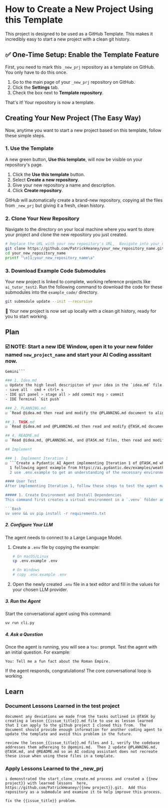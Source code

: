 # How to Create a New Project Using this Template

This project is designed to be used as a GitHub Template. This makes it incredibly easy to start a new project with a clean git history.

## ✅ One-Time Setup: Enable the Template Feature

First, you need to mark this `_new_prj` repository as a template on GitHub. You only have to do this once.

1.  Go to the main page of your `_new_prj` repository on GitHub.
2.  Click the **Settings** tab.
3.  Check the box next to **Template repository**.

That's it! Your repository is now a template.

## Creating Your New Project (The Easy Way)

Now, anytime you want to start a new project based on this template, follow these simple steps.

### 1. Use the Template
A new green button, **Use this template**, will now be visible on your repository's page.

1.  Click the **Use this template** button.
2.  Select **Create a new repository**.
3.  Give your new repository a name and description.
4.  Click **Create repository**.

GitHub will automatically create a brand-new repository, copying all the files from `_new_prj` but giving it a fresh, clean history.

### 2. Clone Your New Repository
Navigate to the directory on your local machine where you want to store your project and clone the new repository you just created.

```bash
# Replace the URL with your new repository's URL,  Navigate into your new project directory, and rename the Terminal Tab
git clone https://github.com/PatrickHeaney/your_new_repository_name.git
cd your_new_repository_name
printf "\e]1;your_new_repository_name\a"
```

### 3. Download Example Code Submodules
Your new project is linked to complete, working reference projects like `ai_tutor_test2`. Run the following command to download the code for these submodules into the `example_code/` directory.

```bash
git submodule update --init --recursive
```

🎉 Your new project is now set up locally with a clean git history, ready for you to start working.

## Plan

### ☑️ NOTE: Start a new IDE Window, open it to your new folder named `new_project_name` and start your AI Coding asssitant now.
```Bash
Gemini```

### 1. Idea.md
☑️ Update the high level descripiton of your idea in the `idea.md` file.
- save all - cmd + ctrl+ s
- IDE git panel > stage all > add commit msg > commit
- IDE Terminal `Git push`

### 2. PLANNING.md
☑️ `Read @idea.md then read and modify the @PLANNING.md document to align with my ### Iteration 1: The Core Conversation Loop of @idea.md. Explain your modifications.`

## 3. TASK.md
☑️ `Read @idea.md and @PLANNING.md then read and modify @TASK.md document to align with my ### Iteration 1: The Core Conversation Loop of @idea.md and with @PLANNING.md. Explain your modifications.`

## 4. README.md
☑️ `Read @idea.md, @PLANNING.md, and @TASK.md files, then read and modify the @README.md document to align with to align with my ### Iteration 1: The Core Conversation Loop of @idea.md and with @PLANNING.md and TASK.md. Explain your modifications.`

## Implement

### 1. Implement Iteration 1
☑️ ```Create a Pydantic AI Agent implementing Iteration 1 of @TASK.md while adhere to the following guidelines:
  1 following agent example from https://ai.pydantic.dev/examples/weather-agent/ and /Users/pmh/code/_new_prj/example_code/ai-agent-mastery/4_Pydantic_AI_Agent/extras/Basic_Pydantic_AI_Agent. Don't follow them to a tea, just use them to get a grasp of and use the Pydantic framework.
  2 use .env.example to get an understanding of the necessary environment variables for the agent```

#### User Test
After implementing Iteration 1, follow these steps to test the agent manually.

##### 1. Create Environment and Install Dependencies
This command first creates a virtual environment in a `.venv` folder and then installs the required Python packages into it.

```Bash
uv venv && uv pip install -r requirements.txt
```

##### 2. Configure Your LLM
The agent needs to connect to a Large Language Model.

1.  Create a `.env` file by copying the example:
    ```Bash
    # On macOS/Linux
    cp .env.example .env

    # On Windows
    # copy .env.example .env
    ```
2.  Open the newly created `.env` file in a text editor and fill in the values for your chosen LLM provider.

##### 3. Run the Agent
Start the conversational agent using this command:

```Bash
uv run cli.py
```

##### 4. Ask a Question
Once the agent is running, you will see a `You:` prompt. Test the agent with an initial question. For example:

```
You: Tell me a fun fact about the Roman Empire.
```

If the agent responds, congratulations! The core conversational loop is working.

## Learn

### Document Lessons Learned in the test project
`document any deviations we made from the tasks outlined in @TASK by creating a lesson_{{issue_title}}.md file to use as lesson learned that I can apply to the github project I cloned this from.  The document should provide enough information for another coding agent to update the template and avoid this problem in the future.`

`review the lesson_{{issue_title}}.md files and 1, verify the codebase addresses them adhereing to @gemini.md.  Then 2 update @PLANNING.md, @TASK.md, and @README.md so an AI coding assistant does not recreate these issue when using these files in a template.`
### Apply Lessons Learned to the _new_prj
`i demonstrated the start_clone_create.md process and created a {{new project}} with learned lessons  here, https://github.com/PatrickHeaney/{{new project}}.git.  Add this repository as a submodule and examine it to help improve this process.`

`fix the {{issue_title}} problem.`
